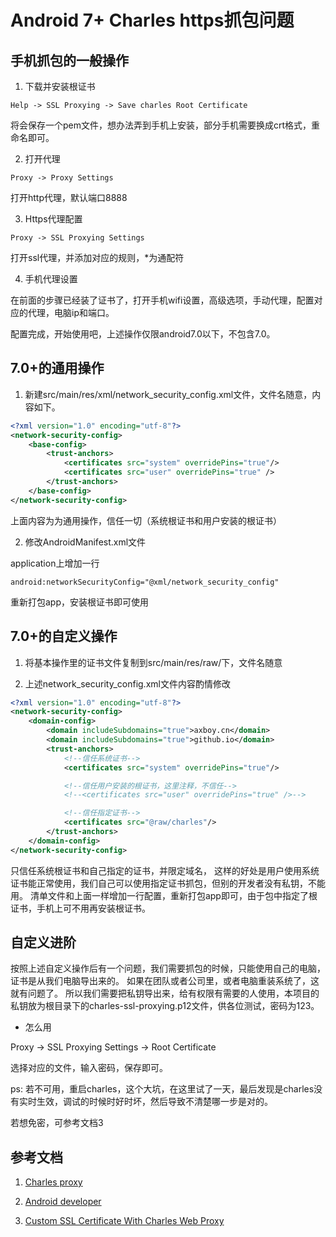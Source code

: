 # Android 7+ Charles https抓包问题

## 手机抓包的一般操作

1. 下载并安装根证书

```
Help -> SSL Proxying -> Save charles Root Certificate
```

将会保存一个pem文件，想办法弄到手机上安装，部分手机需要换成crt格式，重命名即可。

2. 打开代理

```
Proxy -> Proxy Settings
```

打开http代理，默认端口8888

3. Https代理配置

```
Proxy -> SSL Proxying Settings
```

打开ssl代理，并添加对应的规则，*为通配符

4. 手机代理设置

在前面的步骤已经装了证书了，打开手机wifi设置，高级选项，手动代理，配置对应的代理，电脑ip和端口。

配置完成，开始使用吧，上述操作仅限android7.0以下，不包含7.0。

## 7.0+的通用操作

1. 新建src/main/res/xml/network_security_config.xml文件，文件名随意，内容如下。

```xml
<?xml version="1.0" encoding="utf-8"?>
<network-security-config>
    <base-config>
        <trust-anchors>
            <certificates src="system" overridePins="true"/>
            <certificates src="user" overridePins="true" />
        </trust-anchors>
    </base-config>
</network-security-config>
```

上面内容为为通用操作，信任一切（系统根证书和用户安装的根证书）

2. 修改AndroidManifest.xml文件

application上增加一行

```
android:networkSecurityConfig="@xml/network_security_config"
```

重新打包app，安装根证书即可使用

## 7.0+的自定义操作

1. 将基本操作里的证书文件复制到src/main/res/raw/下，文件名随意

2. 上述network_security_config.xml文件内容酌情修改

```xml
<?xml version="1.0" encoding="utf-8"?>
<network-security-config>
    <domain-config>
        <domain includeSubdomains="true">axboy.cn</domain>
        <domain includeSubdomains="true">github.io</domain>
        <trust-anchors>
            <!--信任系统证书-->
            <certificates src="system" overridePins="true"/>

            <!--信任用户安装的根证书，这里注释，不信任-->
            <!--<certificates src="user" overridePins="true" />-->

            <!--信任指定证书-->
            <certificates src="@raw/charles"/>
        </trust-anchors>
    </domain-config>
</network-security-config>
```

只信任系统根证书和自己指定的证书，并限定域名，
这样的好处是用户使用系统证书能正常使用，我们自己可以使用指定证书抓包，但别的开发者没有私钥，不能用。
清单文件和上面一样增加一行配置，重新打包app即可，由于包中指定了根证书，手机上可不用再安装根证书。

## 自定义进阶

按照上述自定义操作后有一个问题，我们需要抓包的时候，只能使用自己的电脑，证书是从我们电脑导出来的。
如果在团队或者公司里，或者电脑重装系统了，这就有问题了。
所以我们需要把私钥导出来，给有权限有需要的人使用，本项目的私钥放为根目录下的charles-ssl-proxying.p12文件，供各位测试，密码为123。

- 怎么用

Proxy -> SSL Proxying Settings -> Root Certificate

选择对应的文件，输入密码，保存即可。

ps: 若不可用，重启charles，这个大坑，在这里试了一天，最后发现是charles没有实时生效，调试的时候时好时坏，然后导致不清楚哪一步是对的。

若想免密，可参考文档3

## 参考文档

1. [Charles proxy](https://www.charlesproxy.com/documentation/using-charles/ssl-certificates/)

1. [Android developer](https://developer.android.com/training/articles/security-config)

1. [Custom SSL Certificate With Charles Web Proxy](http://codeblog.shape.dk/blog/2014/01/06/custom-ssl-certificate-with-charles-web-proxy/)